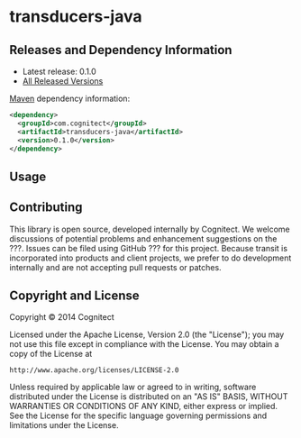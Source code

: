 # transducers-java


## Releases and Dependency Information

* Latest release: 0.1.0
* [All Released Versions](http://search.maven.org/#search%7Cgav%7C1%7Cg%3A%22com.cognitect%22%20AND%20a%3A%22transit-java%22)

[Maven](http://maven.apache.org/) dependency information:

```xml
<dependency>
  <groupId>com.cognitect</groupId>
  <artifactId>transducers-java</artifactId>
  <version>0.1.0</version>
</dependency>
```

## Usage


## Contributing 

This library is open source, developed internally by Cognitect. We
welcome discussions of potential problems and enhancement suggestions
on the ???. Issues can be filed using GitHub ??? for this project.
Because transit is incorporated into products and client projects, we
prefer to do development internally and are not accepting pull
requests or patches. 

## Copyright and License

Copyright © 2014 Cognitect

Licensed under the Apache License, Version 2.0 (the "License");
you may not use this file except in compliance with the License.
You may obtain a copy of the License at

    http://www.apache.org/licenses/LICENSE-2.0

Unless required by applicable law or agreed to in writing, software
distributed under the License is distributed on an "AS IS" BASIS,
WITHOUT WARRANTIES OR CONDITIONS OF ANY KIND, either express or implied.
See the License for the specific language governing permissions and
limitations under the License.
